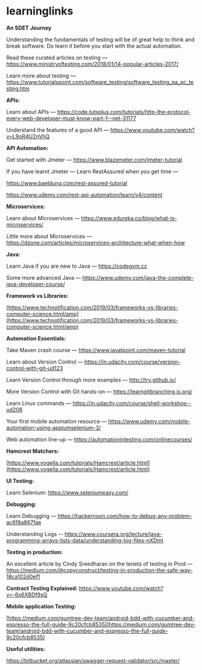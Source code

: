 
# learninglinks

**An SDET Journey**

Understanding the fundamentals of testing will be of great help to think and break software. Do learn it before you start with the actual automation.

Read these curated articles on testing — https://www.ministryoftesting.com/2018/01/14-popular-articles-2017/

Learn more about testing — https://www.tutorialspoint.com/software_testing/software_testing_qa_qc_testing.htm

**APIs:**

Learn about APIs — https://code.tutsplus.com/tutorials/http-the-protocol-every-web-developer-must-know-part-1--net-31177

Understand the features of a good API — https://www.youtube.com/watch?v=L9oR4U2nVhQ

**API Automation:**

Get started with Jmeter — https://www.blazemeter.com/jmeter-tutorial

If you have learnt Jmeter — Learn RestAssured when you get time —

https://www.baeldung.com/rest-assured-tutorial

https://www.udemy.com/rest-api-automation/learn/v4/content

**Microservices:**

Learn about Microservices — https://www.edureka.co/blog/what-is-microservices/

Little more about Microservices — https://dzone.com/articles/microservices-architecture-what-when-how

**Java:**

Learn Java if you are new to Java — https://codegym.cc

Some more advanced Java — https://www.udemy.com/java-the-complete-java-developer-course/

**Framework vs Libraries:**

[https://www.technotification.com/2019/03/frameworks-vs-libraries-computer-science.html/amp](https://www.technotification.com/2019/03/frameworks-vs-libraries-computer-science.html/amp)


**Automation Essentials:**

Take Maven crash course — https://www.javatpoint.com/maven-tutorial

Learn about Version Control — https://in.udacity.com/course/version-control-with-git–ud123

Learn Version Control through more examples — http://try.github.io/

More Version Control with Git hands-on — https://learngitbranching.js.org/

Learn Linux commands — https://in.udacity.com/course/shell-workshop--ud206

Your first mobile automation resource — https://www.udemy.com/mobile-automation-using-appiumselenium-3/

Web automation line-up — https://automationintesting.com/onlinecourses/

**Hamcrest Matchers:**

[https://www.vogella.com/tutorials/Hamcrest/article.html](https://www.vogella.com/tutorials/Hamcrest/article.html)

**UI Testing:**

Learn Selenium: https://www.seleniumeasy.com/

**Debugging:**

Learn Debugging — https://hackernoon.com/how-to-debug-any-problem-ac6f8a867fae

Understanding Logs -- https://www.coursera.org/lecture/java-programming-arrays-lists-data/understanding-log-files-nXDmI

**Testing in production:**

An excellent article by Cindy Sreedharan on the tenets of testing in Prod — https://medium.com/@copyconstruct/testing-in-production-the-safe-way-18ca102d0ef1

**Contract Testing Explained:**
https://www.youtube.com/watch?v=-6x6XBDf9sQ

**Mobile application Testing:**

[https://medium.com/gumtree-dev-team/android-bdd-with-cucumber-and-espresso-the-full-guide-9c20cfcb8535](https://medium.com/gumtree-dev-team/android-bdd-with-cucumber-and-espresso-the-full-guide-9c20cfcb8535)

**Useful utilities:**

https://bitbucket.org/atlassian/swagger-request-validator/src/master/

